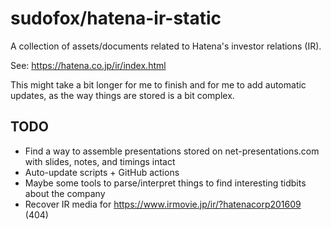 # sudofox/hatena-ir-static

A collection of assets/documents related to Hatena's investor relations (IR).

See: https://hatena.co.jp/ir/index.html

This might take a bit longer for me to finish and for me to add automatic updates, as the way things are stored is a bit complex.

## TODO

- Find a way to assemble presentations stored on net-presentations.com with slides, notes, and timings intact
- Auto-update scripts + GitHub actions
- Maybe some tools to parse/interpret things to find interesting tidbits about the company
- Recover IR media for https://www.irmovie.jp/ir/?hatenacorp201609 (404)